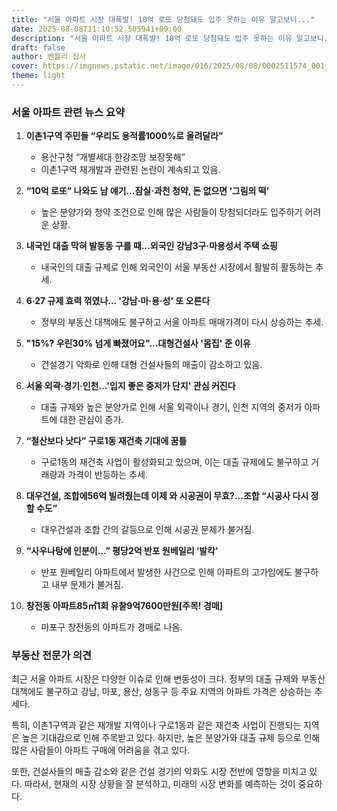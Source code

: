 ```yaml
---
title: "서울 아파트 시장 대폭발! 10억 로또 당첨돼도 입주 못하는 이유 알고보니..."
date: 2025-08-08T11:10:52.505941+09:00
description: "서울 아파트 시장 대폭발! 10억 로또 당첨돼도 입주 못하는 이유 알고보니..."
draft: false
author: 벤틀리 집사
cover: https://imgnews.pstatic.net/image/016/2025/08/08/0002511574_001_20250808084712802.jpg
theme: light
---
```


### 서울 아파트 관련 뉴스 요약

1. **이촌1구역 주민들 “우리도 용적률1000%로 올려달라”**
   - 용산구청 “개별세대 한강조망 보장못해” 
   - 이촌1구역 재개발과 관련된 논란이 계속되고 있음.

2. **“10억 로또” 나와도 남 얘기…잠실·과천 청약, 돈 없으면 ‘그림의 떡’**
   - 높은 분양가와 청약 조건으로 인해 많은 사람들이 당첨되더라도 입주하기 어려운 상황.

3. **내국인 대출 막혀 발동동 구를 때…외국인 강남3구·마용성서 주택 쇼핑**
   - 내국인의 대출 규제로 인해 외국인이 서울 부동산 시장에서 활발히 활동하는 추세.

4. **6·27 규제 효력 꺾였나… '강남·마·용·성' 또 오른다**
   - 정부의 부동산 대책에도 불구하고 서울 아파트 매매가격이 다시 상승하는 추세.

5. **"15%? 우린30% 넘게 빠졌어요"…대형건설사 '몸집' 준 이유**
   - 건설경기 악화로 인해 대형 건설사들의 매출이 감소하고 있음.

6. **서울 외곽·경기·인천…'입지 좋은 중저가 단지' 관심 커진다**
   - 대출 규제와 높은 분양가로 인해 서울 외곽이나 경기, 인천 지역의 중저가 아파트에 대한 관심이 증가.

7. **“철산보다 낫다” 구로1동 재건축 기대에 꿈틀**
   - 구로1동의 재건축 사업이 활성화되고 있으며, 이는 대출 규제에도 불구하고 거래량과 가격이 반등하는 추세.

8. **대우건설, 조합에56억 빌려줬는데 이제 와 시공권이 무효?…조합 “시공사 다시 정할 수도”**
   - 대우건설과 조합 간의 갈등으로 인해 시공권 문제가 불거짐.

9. **“사우나탕에 인분이…” 평당2억 반포 원베일리 ‘발칵’**
   - 반포 원베일리 아파트에서 발생한 사건으로 인해 아파트의 고가임에도 불구하고 내부 문제가 불거짐.

10. **창전동 아파트85㎡1회 유찰9억7600만원[주목! 경매]**
    - 마포구 창전동의 아파트가 경매로 나옴.

### 부동산 전문가 의견

최근 서울 아파트 시장은 다양한 이슈로 인해 변동성이 크다. 정부의 대출 규제와 부동산 대책에도 불구하고 강남, 마포, 용산, 성동구 등 주요 지역의 아파트 가격은 상승하는 추세다. 

특히, 이촌1구역과 같은 재개발 지역이나 구로1동과 같은 재건축 사업이 진행되는 지역은 높은 기대감으로 인해 주목받고 있다. 하지만, 높은 분양가와 대출 규제 등으로 인해 많은 사람들이 아파트 구매에 어려움을 겪고 있다.

또한, 건설사들의 매출 감소와 같은 건설 경기의 악화도 시장 전반에 영향을 미치고 있다. 따라서, 현재의 시장 상황을 잘 분석하고, 미래의 시장 변화를 예측하는 것이 중요하다.